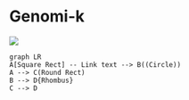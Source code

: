 

**Genomi-k**
=============
![](https://admin-genomik-ng-assets.s3.amazonaws.com/images/github_cover.png)



```mermaid
graph LR
A[Square Rect] -- Link text --> B((Circle))
A --> C(Round Rect)
B --> D{Rhombus}
C --> D
